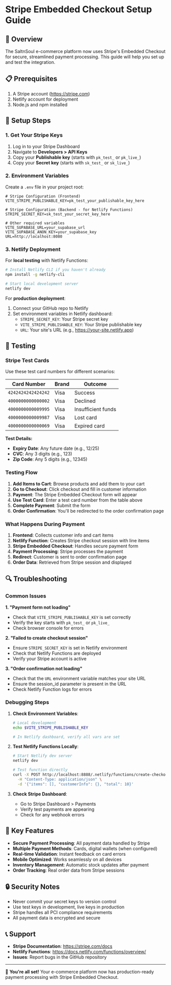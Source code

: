 # Stripe Embedded Checkout Setup Guide

## 🚀 Overview

The SaltnSoul e-commerce platform now uses Stripe's Embedded Checkout for secure, streamlined payment processing. This guide will help you set up and test the integration.

## 📋 Prerequisites

1. A Stripe account (https://stripe.com)
2. Netlify account for deployment
3. Node.js and npm installed

## 🔧 Setup Steps

### 1. Get Your Stripe Keys

1. Log in to your Stripe Dashboard
2. Navigate to **Developers > API Keys**
3. Copy your **Publishable key** (starts with `pk_test_` or `pk_live_`)
4. Copy your **Secret key** (starts with `sk_test_` or `sk_live_`)

### 2. Environment Variables

Create a `.env` file in your project root:

```env
# Stripe Configuration (Frontend)
VITE_STRIPE_PUBLISHABLE_KEY=pk_test_your_publishable_key_here

# Stripe Configuration (Backend - for Netlify Functions)
STRIPE_SECRET_KEY=sk_test_your_secret_key_here

# Other required variables
VITE_SUPABASE_URL=your_supabase_url
VITE_SUPABASE_ANON_KEY=your_supabase_key
URL=http://localhost:8080
```

### 3. Netlify Deployment

For **local testing** with Netlify Functions:

```bash
# Install Netlify CLI if you haven't already
npm install -g netlify-cli

# Start local development server
netlify dev
```

For **production deployment**:

1. Connect your GitHub repo to Netlify
2. Set environment variables in Netlify dashboard:
   - `STRIPE_SECRET_KEY`: Your Stripe secret key
   - `VITE_STRIPE_PUBLISHABLE_KEY`: Your Stripe publishable key
   - `URL`: Your site's URL (e.g., https://your-site.netlify.app)

## 🧪 Testing

### Stripe Test Cards

Use these test card numbers for different scenarios:

| Card Number | Brand | Outcome |
|-------------|-------|---------|
| `4242424242424242` | Visa | Success |
| `4000000000000002` | Visa | Declined |
| `4000000000009995` | Visa | Insufficient funds |
| `4000000000009987` | Visa | Lost card |
| `4000000000000069` | Visa | Expired card |

**Test Details:**
- **Expiry Date**: Any future date (e.g., 12/25)
- **CVC**: Any 3 digits (e.g., 123)
- **Zip Code**: Any 5 digits (e.g., 12345)

### Testing Flow

1. **Add Items to Cart**: Browse products and add them to your cart
2. **Go to Checkout**: Click checkout and fill in customer information
3. **Payment**: The Stripe Embedded Checkout form will appear
4. **Use Test Card**: Enter a test card number from the table above
5. **Complete Payment**: Submit the form
6. **Order Confirmation**: You'll be redirected to the order confirmation page

### What Happens During Payment

1. **Frontend**: Collects customer info and cart items
2. **Netlify Function**: Creates Stripe checkout session with line items
3. **Stripe Embedded Checkout**: Handles secure payment form
4. **Payment Processing**: Stripe processes the payment
5. **Redirect**: Customer is sent to order confirmation page
6. **Order Data**: Retrieved from Stripe session and displayed

## 🔍 Troubleshooting

### Common Issues

**1. "Payment form not loading"**
- Check that `VITE_STRIPE_PUBLISHABLE_KEY` is set correctly
- Verify the key starts with `pk_test_` or `pk_live_`
- Check browser console for errors

**2. "Failed to create checkout session"**
- Ensure `STRIPE_SECRET_KEY` is set in Netlify environment
- Check that Netlify Functions are deployed
- Verify your Stripe account is active

**3. "Order confirmation not loading"**
- Check that the `URL` environment variable matches your site URL
- Ensure the session_id parameter is present in the URL
- Check Netlify Function logs for errors

### Debugging Steps

1. **Check Environment Variables**:
   ```bash
   # Local development
   echo $VITE_STRIPE_PUBLISHABLE_KEY
   
   # In Netlify dashboard, verify all vars are set
   ```

2. **Test Netlify Functions Locally**:
   ```bash
   # Start Netlify dev server
   netlify dev
   
   # Test function directly
   curl -X POST http://localhost:8888/.netlify/functions/create-checkout-session \
     -H "Content-Type: application/json" \
     -d '{"items": [], "customerInfo": {}, "total": 10}'
   ```

3. **Check Stripe Dashboard**:
   - Go to Stripe Dashboard > Payments
   - Verify test payments are appearing
   - Check for any webhook errors

## 🎯 Key Features

- **Secure Payment Processing**: All payment data handled by Stripe
- **Multiple Payment Methods**: Cards, digital wallets (when configured)
- **Real-time Validation**: Instant feedback on card errors
- **Mobile Optimized**: Works seamlessly on all devices
- **Inventory Management**: Automatic stock updates after payment
- **Order Tracking**: Real order data from Stripe sessions

## 🔒 Security Notes

- Never commit your secret keys to version control
- Use test keys in development, live keys in production
- Stripe handles all PCI compliance requirements
- All payment data is encrypted and secure

## 📞 Support

- **Stripe Documentation**: https://stripe.com/docs
- **Netlify Functions**: https://docs.netlify.com/functions/overview/
- **Issues**: Report bugs in the GitHub repository

---

🎉 **You're all set!** Your e-commerce platform now has production-ready payment processing with Stripe Embedded Checkout.
